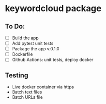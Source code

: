# keywordcloud package

## To Do:

- [ ] Build the app
- [ ] Add pytest unit tests
- [ ] Package the app v.0.1.0
- [ ] Dockerfile
- [ ] Github Actions: unit tests, deploy docker

## Testing
- Live docker container via https
- Batch text files
- Batch URLs file
